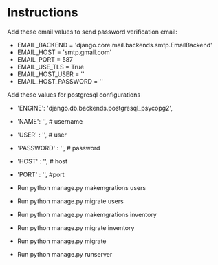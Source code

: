 # Instructions

Add these email values to send password verification email:

- EMAIL_BACKEND = 'django.core.mail.backends.smtp.EmailBackend'
- EMAIL_HOST = 'smtp.gmail.com'
- EMAIL_PORT = 587
- EMAIL_USE_TLS = True
- EMAIL_HOST_USER = ''
- EMAIL_HOST_PASSWORD = ''


Add these values for postgresql configurations

- 'ENGINE': 'django.db.backends.postgresql_psycopg2',
- 'NAME': '', # username
- 'USER' : '', # user
- 'PASSWORD' : '', # password
- 'HOST' : '', # host
- 'PORT' : '', #port


- Run python manage.py makemgrations users
- Run python manage.py migrate users
- Run python manage.py makemgrations inventory
- Run python manage.py migrate inventory
- Run python manage.py migrate

- Run python manage.py runserver
